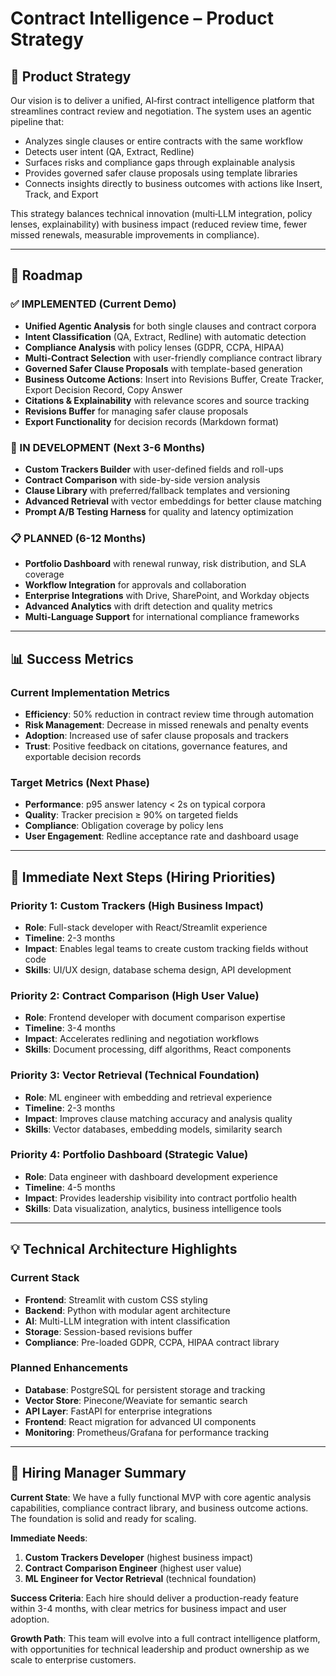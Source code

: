 # Contract Intelligence – Product Strategy

## 🎯 Product Strategy
Our vision is to deliver a unified, AI‑first contract intelligence platform that streamlines contract review and negotiation. The system uses an agentic pipeline that:
- Analyzes single clauses or entire contracts with the same workflow
- Detects user intent (QA, Extract, Redline)
- Surfaces risks and compliance gaps through explainable analysis
- Provides governed safer clause proposals using template libraries
- Connects insights directly to business outcomes with actions like Insert, Track, and Export

This strategy balances technical innovation (multi‑LLM integration, policy lenses, explainability) with business impact (reduced review time, fewer missed renewals, measurable improvements in compliance).

---

## 🚀 Roadmap

### **✅ IMPLEMENTED (Current Demo)**
- **Unified Agentic Analysis** for both single clauses and contract corpora
- **Intent Classification** (QA, Extract, Redline) with automatic detection
- **Compliance Analysis** with policy lenses (GDPR, CCPA, HIPAA)
- **Multi-Contract Selection** with user-friendly compliance contract library
- **Governed Safer Clause Proposals** with template-based generation
- **Business Outcome Actions**: Insert into Revisions Buffer, Create Tracker, Export Decision Record, Copy Answer
- **Citations & Explainability** with relevance scores and source tracking
- **Revisions Buffer** for managing safer clause proposals
- **Export Functionality** for decision records (Markdown format)

### **🔄 IN DEVELOPMENT (Next 3-6 Months)**
- **Custom Trackers Builder** with user-defined fields and roll-ups
- **Contract Comparison** with side-by-side version analysis
- **Clause Library** with preferred/fallback templates and versioning
- **Advanced Retrieval** with vector embeddings for better clause matching
- **Prompt A/B Testing Harness** for quality and latency optimization

### **📋 PLANNED (6-12 Months)**
- **Portfolio Dashboard** with renewal runway, risk distribution, and SLA coverage
- **Workflow Integration** for approvals and collaboration
- **Enterprise Integrations** with Drive, SharePoint, and Workday objects
- **Advanced Analytics** with drift detection and quality metrics
- **Multi-Language Support** for international compliance frameworks

---

## 📊 Success Metrics

### **Current Implementation Metrics**
- **Efficiency**: 50% reduction in contract review time through automation
- **Risk Management**: Decrease in missed renewals and penalty events
- **Adoption**: Increased use of safer clause proposals and trackers
- **Trust**: Positive feedback on citations, governance features, and exportable decision records

### **Target Metrics (Next Phase)**
- **Performance**: p95 answer latency < 2s on typical corpora
- **Quality**: Tracker precision ≥ 90% on targeted fields
- **Compliance**: Obligation coverage by policy lens
- **User Engagement**: Redline acceptance rate and dashboard usage

---

## 🎯 Immediate Next Steps (Hiring Priorities)

### **Priority 1: Custom Trackers (High Business Impact)**
- **Role**: Full-stack developer with React/Streamlit experience
- **Timeline**: 2-3 months
- **Impact**: Enables legal teams to create custom tracking fields without code
- **Skills**: UI/UX design, database schema design, API development

### **Priority 2: Contract Comparison (High User Value)**
- **Role**: Frontend developer with document comparison expertise
- **Timeline**: 3-4 months
- **Impact**: Accelerates redlining and negotiation workflows
- **Skills**: Document processing, diff algorithms, React components

### **Priority 3: Vector Retrieval (Technical Foundation)**
- **Role**: ML engineer with embedding and retrieval experience
- **Timeline**: 2-3 months
- **Impact**: Improves clause matching accuracy and analysis quality
- **Skills**: Vector databases, embedding models, similarity search

### **Priority 4: Portfolio Dashboard (Strategic Value)**
- **Role**: Data engineer with dashboard development experience
- **Timeline**: 4-5 months
- **Impact**: Provides leadership visibility into contract portfolio health
- **Skills**: Data visualization, analytics, business intelligence tools

---

## 💡 Technical Architecture Highlights

### **Current Stack**
- **Frontend**: Streamlit with custom CSS styling
- **Backend**: Python with modular agent architecture
- **AI**: Multi-LLM integration with intent classification
- **Storage**: Session-based revisions buffer
- **Compliance**: Pre-loaded GDPR, CCPA, HIPAA contract library

### **Planned Enhancements**
- **Database**: PostgreSQL for persistent storage and tracking
- **Vector Store**: Pinecone/Weaviate for semantic search
- **API Layer**: FastAPI for enterprise integrations
- **Frontend**: React migration for advanced UI components
- **Monitoring**: Prometheus/Grafana for performance tracking

---

## 🎯 Hiring Manager Summary

**Current State**: We have a fully functional MVP with core agentic analysis capabilities, compliance contract library, and business outcome actions. The foundation is solid and ready for scaling.

**Immediate Needs**: 
1. **Custom Trackers Developer** (highest business impact)
2. **Contract Comparison Engineer** (highest user value)
3. **ML Engineer for Vector Retrieval** (technical foundation)

**Success Criteria**: Each hire should deliver a production-ready feature within 3-4 months, with clear metrics for business impact and user adoption.

**Growth Path**: This team will evolve into a full contract intelligence platform, with opportunities for technical leadership and product ownership as we scale to enterprise customers.